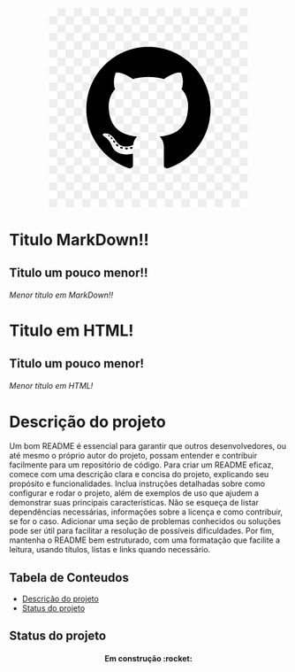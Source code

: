 <!-- Imagem usando Markdwown -->
<!-- ![logo-github](./img/logo-github.png) -->

<!-- Imagem usando HTML -->

<p width="100%" align="center">
    <img src="./img/logo-github.png">
</p>

<!-- Título em MarkDown -->

# Titulo MarkDown!!
## Titulo um pouco menor!!
###### Menor titulo em MarkDown!!

<!-- Titulo em HTML -->

<h1>
Titulo em HTML!
</h1>

<h2>
Titulo um pouco menor!
</h2>

<h6>
Menor titulo em HTML!
</h1>

# Descrição do projeto

<p id="descricao projeto" align="left">
Um bom README é essencial para garantir que outros desenvolvedores, ou até mesmo o próprio autor do projeto, possam entender e contribuir facilmente para um repositório de código. Para criar um README eficaz, comece com uma descrição clara e concisa do projeto, explicando seu propósito e funcionalidades. Inclua instruções detalhadas sobre como configurar e rodar o projeto, além de exemplos de uso que ajudem a demonstrar suas principais características. Não se esqueça de listar dependências necessárias, informações sobre a licença e como contribuir, se for o caso. Adicionar uma seção de problemas conhecidos ou soluções pode ser útil para facilitar a resolução de possíveis dificuldades. Por fim, mantenha o README bem estruturado, com uma formatação que facilite a leitura, usando títulos, listas e links quando necessário.
</p>

## Tabela de Conteudos

<ul>
    <li><a href="#descrição-do-projeto">Descrição do projeto</a></li>
    <li><a href="#statusP">Status do projeto</a></li>
 </ul>
<p id="statusP"></P>

## Status do projeto

<h4 align="center">
    Em construção :rocket:
</h4>

